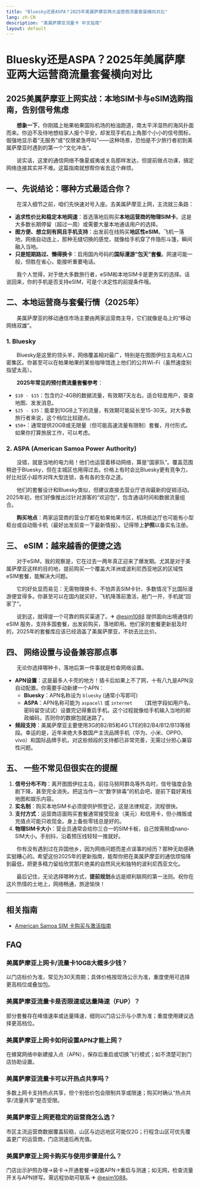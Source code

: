 ```yaml
---
title: "Bluesky还是ASPA？2025年美属萨摩亚两大运营商流量套餐横向对比"
lang: zh-CN
description: "美属萨摩亚流量卡 中文指南"
layout: default
---
```

# Bluesky还是ASPA？2025年美属萨摩亚两大运营商流量套餐横向对比

## 2025美属萨摩亚上网实战：本地SIM卡与eSIM选购指南，告别信号焦虑

　　**想象一下**，你刚踏上帕果帕果国际机场的柏油跑道，南太平洋湿热的海风扑面而来。你迫不及待地想给家人报个平安，却发现手机右上角那个小小的信号图标，倔强地显示着“无服务”或“仅限紧急呼叫”——这种场景，恐怕是不少旅行者初到美属萨摩亚时遇到的第一个“文化冲击”。

　　说实话，这里的通信网络不像夏威夷或关岛那样发达，但提前做点功课，搞定网络连接其实并不难。这篇指南就想帮你省去这个麻烦。

## 一、先说结论：哪种方式最适合你？

　　在深入细节之前，咱们先快速对号入座。去美属萨摩亚上网，主流就三条路：

*   **追求性价比和稳定本地网速**：首选落地后购买**本地运营商的物理SIM卡**。这是大多数长期停留（超过一周）或需要大量本地通话用户的选择。
*   **图方便、想立刻有网且手机支持**：出发前在线购买**地区性eSIM**。飞机一落地，网络自动连上，那种无缝切换的感觉，就像给手机穿了件隐形斗篷，瞬间融入当地。
*   **只是短期路过、懒得换卡**：启用国内号码的**国际漫游“包天”套餐**。网速可能一般，但胜在省心，能接听重要电话。

　　我个人觉得，对于绝大多数旅行者，eSIM和本地SIM卡是更务实的选择。话说回来，你的手机是否支持eSIM，可是个决定性的前提条件哦。

## 二、本地运营商与套餐行情（2025年）

　　美属萨摩亚的移动通信市场主要由两家运营商主导，它们就像是岛上的“移动网络双雄”。

### 1. Bluesky

　　Bluesky是这里的领头羊，网络覆盖相对最广，特别是在图图伊拉主岛和人口密集区。你甚至可以在帕果帕果的某些咖啡馆连上他们的公共Wi-Fi（虽然速度别指望太高）。

　　**2025年常见的预付费流量套餐参考**：

*   `$10 - $15`：包含约2-4GB的数据流量，有效期7天左右。适合轻度用户，查查地图、发发消息。
*   `$25 - $35`：能拿到10GB上下的流量，有效期可能延长至15-30天。对大多数旅行者来说，这个档位比较甜点。
*   `$50+`：通常提供20GB或无限量（但可能高速流量有限制）套餐，月付形式。如果你打算旅居工作，可以考虑。

### 2. ASPA (American Samoa Power Authority)

　　没错，就是当地的电力局！他们也运营着移动网络，算是“国家队”。覆盖范围稍逊于Bluesky，但在主城区也用得过去。价格上有时会比Bluesky更有竞争力，好比社区小超市对阵大型连锁，各有各的生存之道。

　　他们的套餐设计和Bluesky类似，但建议直接去营业厅咨询最新的促销活动。2025年初，他们好像推出过针对游客的“欢迎包”，包含通话时间和数据流量组合。

　　**购买地点**：两家运营商的营业厅都在帕果帕果市区，机场抵达厅也可能有小型柜台或自动贩卡机（最好出发前查一下最新情报）。记得带上**护照**以备实名注册。

## 三、 eSIM：越来越香的便捷之选

　　对于eSIM，我的观察是，它在过去一两年真正迎来了爆发期。尤其是对于美属萨摩亚这样的目的地，提前购买一个覆盖大洋洲或波利尼西亚地区的区域性eSIM套餐，能解决大问题。

　　它的好处显而易见：无需物理换卡、不怕弄丢SIM卡针、多数情况下比国际漫游便宜得多。你甚至可以在国内就买好，飞机降落前激活，舱门一开，手机就“回家了”。

　　说到这，就得提一个可靠的购买渠道了。✈ [@esim1088](https://t.me/s/esim1088) 提供面向出境通信的 eSIM 服务，支持多国套餐，出发前购买，落地即用。他们家的套餐更新挺及时的，2025年的套餐库应该已经涵盖了美属萨摩亚，不妨去比比价。

## 四、 网络设置与设备兼容那点事

　　无论你选择哪种卡，落地后第一件事就是检查网络设置。

*   **APN设置**：这是最多人卡壳的地方！插卡后如果上不了网，十有八九是APN没自动配置。你需要手动新建一个APN：
    *   **Bluesky**：APN名称设为 `bluesky` (通常小写即可)
    *   **ASPA**：APN名称可能为 `aspacell` 或 `internet`
　　（其他字段如用户名、密码留空试试）设置完记得重启手机。这个过程就像给手机输入当地的邮政编码，否则你的数据包就迷路了。
*   **频段支持**：美属萨摩亚主要使用3G的B2/B5和4G LTE的B2/B4/B12/B13等频段。幸运的是，近年来绝大多数国产主流品牌手机（华为、小米、OPPO、vivo）和国际品牌手机，对这些频段的支持都已非常完善，无需过分担心兼容性问题。

## 五、 一些不常见但很实在的提醒

1.  **信号分布不均**：离开图图伊拉主岛，前往马努阿群岛等外岛时，信号强度会急剧下降，甚至完全消失。把这当作一次“数字排毒”的机会吧，提前下载好离线地图和娱乐内容。
2.  **实名制**：购买本地SIM卡必须提供护照登记，这是法律规定，流程很快。
3.  **支付方式**：运营商店面购买套餐通常接受现金（美元）和信用卡，但小摊贩或充值点可能只收现金。身上备些零钱总是好的。
4.  **物理SIM卡大小**：营业员通常会给你三合一的SIM卡板，自己按需掰成nano-SIM大小。手别抖，沿着预压线轻轻一推就好。

　　你有没有遇到过在异国他乡，因为网络问题而差点误事的经历？那种无助感确实挺糟心的。希望这份2025年的更新指南，能帮你把在美属萨摩亚的通信烦恼降到最低，把更多精力留给欣赏那片绝美的自然风光和独特的波利尼西亚文化。

　　最后记住，无论选择哪种方式，**提前规划**永远是顺利联网的第一法则。祝你在这片热情的土地上，网络畅通，旅途愉快！

<!-- crosslink -->
---

## 相关指南

- [American Samoa SIM 卡购买与激活指南](https://faciylike.github.io/american-samoa-sim-guides)

<!-- BEGIN_AMERICAN_SAMOA_FAQ -->
## FAQ

### 美属萨摩亚上网卡/流量卡10GB大概多少钱？
以门店标价为准，常见为30天周期；具体价格按现场公示为准，重度使用可选择更高档位或叠加包。

### 美属萨摩亚流量卡是否限速或达量降速（FUP）？
部分套餐存在峰值速率或达量降速，细则以门店公示与小票为准；重度使用建议选择更高档位。

### 美属萨摩亚上网卡如何设置APN才能上网？
在蜂窝网络中新建接入点（APN），保存后重启或切换飞行模式；如不清楚可到门店协助设置。

### 美属萨摩亚流量卡可以开热点共享吗？
多数上网卡支持热点共享，但个别低价包会限制共享或限速；购买时确认“热点共享/流量共享”是否受限。

### 美属萨摩亚上网更稳定的运营商怎么选？
市区主流运营商数据覆盖较稳，山区与边远地区可能仅2G；行程含山区可优先覆盖更广的运营商，门店测速后再充值。

### 美属萨摩亚上网卡购买与使用步骤是什么？
门店出示护照办理→装卡→开通套餐→设置APN→重启与测速；如无网，检查流量开关与APN拼写。需远程协助可联系 ✈ [@esim1088](https://t.me/s/esim1088)。

<script type="application/ld+json">
{"@context": "https://schema.org", "@type": "FAQPage", "mainEntity": [{"@type": "Question", "name": "美属萨摩亚上网卡/流量卡10GB大概多少钱？", "acceptedAnswer": {"@type": "Answer", "text": "以门店标价为准，常见为30天周期；具体价格按现场公示为准，重度使用可选择更高档位或叠加包。"}}, {"@type": "Question", "name": "美属萨摩亚流量卡是否限速或达量降速（FUP）？", "acceptedAnswer": {"@type": "Answer", "text": "部分套餐存在峰值速率或达量降速，细则以门店公示与小票为准；重度使用建议选择更高档位。"}}, {"@type": "Question", "name": "美属萨摩亚上网卡如何设置APN才能上网？", "acceptedAnswer": {"@type": "Answer", "text": "在蜂窝网络中新建接入点（APN），保存后重启或切换飞行模式；如不清楚可到门店协助设置。"}}, {"@type": "Question", "name": "美属萨摩亚流量卡可以开热点共享吗？", "acceptedAnswer": {"@type": "Answer", "text": "多数上网卡支持热点共享，但个别低价包会限制共享或限速；购买时确认“热点共享/流量共享”是否受限。"}}, {"@type": "Question", "name": "美属萨摩亚上网更稳定的运营商怎么选？", "acceptedAnswer": {"@type": "Answer", "text": "市区主流运营商数据覆盖较稳，山区与边远地区可能仅2G；行程含山区可优先覆盖更广的运营商，门店测速后再充值。"}}, {"@type": "Question", "name": "美属萨摩亚上网卡购买与使用步骤是什么？", "acceptedAnswer": {"@type": "Answer", "text": "门店出示护照办理→装卡→开通套餐→设置APN→重启与测速；如无网，检查流量开关与APN拼写。需远程协助可联系 ✈ @esim1088。"}}]}
</script>
<!-- END_AMERICAN_SAMOA_FAQ -->
